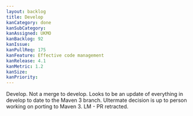 ```yaml
---
layout: backlog
title: Develop
kanCategory: done
kanSubCategory:
kanAssigned: UKMO
kanBacklog: 92
kanIssue:
kanPullReq: 175
kanFeature: Effective code management
kanRelease: 4.1
kanMetric: 1.2
kanSize:
kanPriority:
---
```

Develop. Not a merge to develop. Looks to be an update of everything in develop to date to the Maven 3 branch. Ultermate decision is up to person working on porting to Maven 3. LM - PR retracted.
